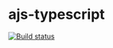 # ajs-typescript

[![Build status](https://ci.appveyor.com/api/projects/status/pkhp680fvaguxeew?svg=true)](https://ci.appveyor.com/project/Surik95/ajs-typrscript)
